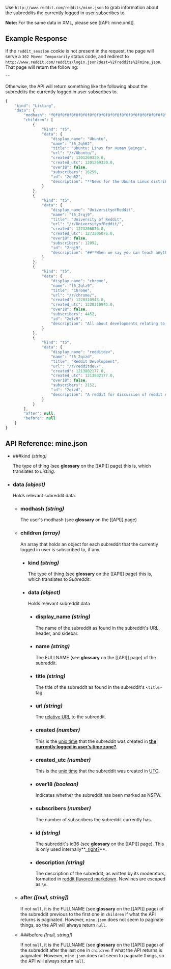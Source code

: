 Use `http://www.reddit.com/reddits/mine.json` to grab information about the subreddits the currently logged in user subscribes to.

**Note:** For the same data in XML, please see [[API: mine.xml]].

## Example Response

If the `reddit_session` cookie is not present in the request, the page will serve a `302 Moved Temporarily` status code, and redirect to `http://www.reddit.com/reddits/login.json?dest=%2Freddits%2Fmine.json`. That page will return the following:

```javascript
""
```

Otherwise, the API will return something like the following about the subreddits the currently logged in user subscribes to.

```javascript
{
    "kind": "Listing",
    "data": {
        "modhash": "f0f0f0f0f0f0f0f0f0f0f0f0f0f0f0f0f0f0f0f0f0f0f0f0f0",
        "children": [
            {
                "kind": "t5",
                "data": {
                    "display_name": "Ubuntu",
                    "name": "t5_2qh62",
                    "title": "Ubuntu: Linux for Human Beings",
                    "url": "/r/Ubuntu/",
                    "created": 1201269320.0,
                    "created_utc": 1201269320.0,
                    "over18": false,
                    "subscribers": 16259,
                    "id": "2qh62",
                    "description": "**News for the Ubuntu Linux distribution**\n\nNote that this subreddit is intended primarily for news and information, **not tech support**. If you are in need of support, try one of the following sites:\n\n* [Official Ubuntu Documentation](https://help.ubuntu.com/)\n\n* [Official Ubuntu Forums](http://ubuntuforums.org/)\n\n* [Ubuntu Manual](http://ubuntu-manual.org/)\n\n* [/r/LinuxQuestions](http://www.reddit.com/r/linuxquestions)\n\n* [Ask Ubuntu](http://askubuntu.com/)\n\n* [#ubuntu on irc.freenode.net](http://webchat.freenode.net/?channels=ubuntu)\n\n\nAdditionally, feel free to message us if your (non-spam!) link/post is accidentally trapped in our **spam filter**, and we'll sort it out."
                }
            },
            {
                "kind": "t5",
                "data": {
                    "display_name": "UniversityofReddit",
                    "name": "t5_2rqj9",
                    "title": "University of Reddit",
                    "url": "/r/UniversityofReddit/",
                    "created": 1273206076.0,
                    "created_utc": 1273206076.0,
                    "over18": false,
                    "subscribers": 12092,
                    "id": "2rqj9",
                    "description": "##**When we say you can teach anything, we mean anything!**\n\n* [Read our FAQ](http://universityofreddit.com/help)\n\n* [View course offerings](http://universityofreddit.com/)\n\n* [Create a class](http://universityofreddit.com/register)\n\n* [Follow us on Twitter](http://twitter.com/uofreddit)\n\n* [Like us on Facebook](http://www.facebook.com/pages/University-of-Reddit/141410715882099)\n\n* Join us on IRC - irc.freenode.org #universityofreddit\n\nCheck out some of our friends at [/r/DepthHub](http://reddit.com/r/DepthHub), [/r/MethodHub](http://reddit.com/r/MethodHub), [/r/LanguageLearning](http://reddit.com/r/LanguageLearning), and [/r/food2](http://reddit.com/r/food2)."
                }
            },
            {
                "kind": "t5",
                "data": {
                    "display_name": "chrome",
                    "name": "t5_2qlz9",
                    "title": "Chrome",
                    "url": "/r/chrome/",
                    "created": 1220310943.0,
                    "created_utc": 1220310943.0,
                    "over18": false,
                    "subscribers": 4452,
                    "id": "2qlz9",
                    "description": "All about developments relating to Google's web browser. Post links, ask questions &amp; discuss Chrome-related subjects.\n\nDo not post to blogs that are simply re-hosting information ripped off from another site. Please post directly to original source where possible.\n\n[**Essential Chrome Extensions**](http://goo.gl/qurcI)\n\nFor other Google related posts, try [**/r/Google**](http://goo.gl/f3liW), [**/r/Chromium**](http://goo.gl/vFp9b) and [**/r/Android**](http://goo.gl/qdCkG)\n\n####Questions? Problems? Submission not showing up? Spot a spammer or a troll? Message the mods and we will look into it ASAP."
                }
            },
            {
                "kind": "t5",
                "data": {
                    "display_name": "redditdev",
                    "name": "t5_2qizd",
                    "title": "Reddit Development",
                    "url": "/r/redditdev/",
                    "created": 1213802177.0,
                    "created_utc": 1213802177.0,
                    "over18": false,
                    "subscribers": 2152,
                    "id": "2qizd",
                    "description": "A reddit for discussion of reddit API clients and the reddit source code.\n\n* [Get the code on github!](http://github.com/reddit)\n* [Join the mailing list](http://groups.google.com/group/reddit-dev)\n* [Harass us on IRC: `#reddit-dev` on irc.freenode.net](http://webchat.freenode.net/?channels=reddit-dev) (you can PM `spladug` if we're not in the channel: we're usually at least signed on)\n\n\nPlease please please confine discussion to reddit code instead of using this as a soapbox to talk to the admins. In particular, use [/r/ideasfortheadmins](/r/ideasfortheadmins) for feature ideas and [/r/bugs](/r/bugs) for bugs unless you're planning to write a patch. If you have general reddit questions, try [/r/help](/r/help)."
                }
            }
        ],
        "after": null,
        "before": null
    }
}
```

## API Reference: mine.json

- ###kind  *(string)*

    The type of thing (see **glossary** on the [[API]] page) this is, which translates to *Listing*.

- ### data *(object)*

    Holds relevant subreddit data.

    - ### modhash *(string)*

        The user's modhash (see **glossary** on the [[API]] page)

    - ### children *(array)*

        An array that holds an object for each subreddit that the currently logged in user is subscribed to, if any.

        - ### kind *(string)*

            The type of thing (see **glossary** on the [[API]] page) this is, which translates to *Subreddit*.

        - ### data *(object)*

            Holds relevant subreddit data

            - ### display_name *(string)*

                The name of the subreddit as found in the subreddit's URL, header, and sidebar.

            - ### name *(string)*

                The FULLNAME (see **glossary** on the [[API]] page) of the subreddit.

            - ### title *(string)*

                The title of the subreddit as found in the subreddit's `<title>` tag.

            - ### url *(string)*

                The [relative URL](http://en.wikipedia.org/wiki/Uniform_Resource_Locator#Absolute_vs_relative_URLs) to the subreddit.

            - ### created *(number)*

                This is the [unix time](http://en.wikipedia.org/wiki/Unix_time) that the subreddit was created in **[the currently logged in user's time zone?](https://github.com/reddit/reddit/wiki/API%3A-mine.json/_edit)**.

            - ### created_utc *(number)*

                This is the [unix time](http://en.wikipedia.org/wiki/Unix_time) that the subreddit was created in [UTC](http://en.wikipedia.org/wiki/Coordinated_Universal_Time).

            - ### over18 *(boolean)*

                Indicates whether the subreddit has been marked as NSFW.

            - ### subscribers *(number)*

                The number of subscribers the subreddit currently has.

            - ### id *(string)*

                The subreddit's id36 (see **glossary** on the [[API]] page). This is only used internally**[, right?](https://github.com/reddit/reddit/wiki/API%3A-mine.json/_edit)**.

            - ### description *(string)*

                The description of the subreddit, as written by its moderators, formatted in [reddit flavored markdown](http://www.reddit.com/help/commenting). Newlines are escaped as `\n`.

    - ### after *([null, string])*

        If not `null`, it is the FULLNAME (see **glossary** on the [[API]] page) of the subreddit previous to the first one in `children` if what the API returns is paginated. However, `mine.json` does not seem to paginate things, so the API will always return `null`.

    - ###before *([null, string])*

        If not `null`, it is the FULLNAME (see **glossary** on the [[API]] page) of the subreddit after the last one in `children` if what the API returns is paginated. However, `mine.json` does not seem to paginate things, so the API will always return `null`.